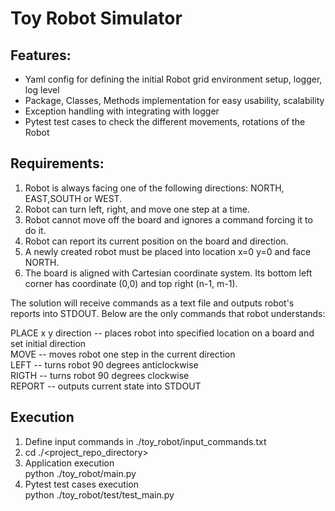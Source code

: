 # Toy Robot Simulator

## Features:
 - Yaml config for defining the initial Robot grid environment setup, logger, log level
 - Package, Classes, Methods implementation for easy usability, scalability
 - Exception handling with integrating with logger
 - Pytest test cases to check the different movements, rotations of the Robot

## Requirements:

1. Robot is always facing one of the following directions: NORTH, EAST,SOUTH or WEST.
2. Robot can turn left, right, and move one step at a time.
3. Robot cannot move off the board and ignores a command forcing it to do it.
4. Robot can report its current position on the board and direction.
5. A newly created robot must be placed into location x=0 y=0 and face NORTH.
6. The board is aligned with Cartesian coordinate system. Its bottom left corner has coordinate (0,0) and top right (n-1, m-1).
 
The solution will receive commands as a text file and outputs robot's reports into STDOUT. Below are the only commands that robot understands:

PLACE x y direction     -- places robot into specified location on a board and set initial direction  
MOVE                    -- moves robot one step in the current direction  
LEFT                    -- turns robot 90 degrees anticlockwise  
RIGTH                   -- turns robot 90 degrees clockwise  
REPORT                  -- outputs current state into STDOUT  

## Execution
1. Define input commands in ./toy_robot/input_commands.txt  
2. cd ./<project_repo_directory>  
3. Application execution  
    python ./toy_robot/main.py
4. Pytest test cases execution  
    python ./toy_robot/test/test_main.py


